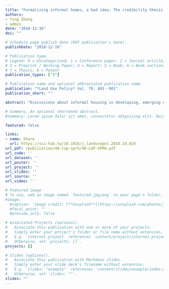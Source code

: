 ```yaml
---
title: "Formalizing informal homes, a bad idea: The credibility thesis applied to China’s “extra-legal” housing"
authors:
- Ying Zheng
- admin
date: "2018-12-16"
doi: ""

# Schedule page publish date (NOT publication's date).
publishDate: "2018-12-16"

# Publication type.
# Legend: 0 = Uncategorized; 1 = Conference paper; 2 = Journal article;
# 3 = Preprint / Working Paper; 4 = Report; 5 = Book; 6 = Book section;
# 7 = Thesis; 8 = Patent
publication_types: ["2"]

# Publication name and optional abbreviated publication name.
publication: "*Land Use Policy* Vol. 79, 891--901"
publication_short: ""

abstract: "Discussions about informal housing in developing, emerging economies often revolve around the need for prohibition, privatization and formalization. Private title is seen as a guarantee against indiscriminate expropriation leading to tenure security, better access to utilities and mortgage, and higher investments. However, the argument that formalization and privatization out of necessity lead to better rights of otherwise “victimized slum-dwellers” can be questioned. In addition, prohibition of informal housing can marginalize socially weaker groups, while drawing on critical resources for enforcement. We argue that to avoid externalities, one first needs to probe into the perceived function of existing property rights before considering institutional form, irrespective whether formal or informal. China’s extra-legal housing − or “Small Property Rights’ Housing” (SPRH) − is a case-in-point. Extra-legal housing is estimated to account for one-third of the Chinese urban housing stock. In light of this scale, we maintain that extra-legal housing performs a vital function in providing social security, i.e. affordable housing for low(er) income groups. The argument is supported through a survey amongst 300 respondents in 7 medium and large-sized cities. The survey finds that − despite alleged tenure insecurity − SPRH rallies a high level of perceived credibility along three dimensions: economic, social and psychological. Our findings indicate that urban planning and housing policy should consider institutional differences in line with existing functions. In this case, based on the CSI Checklist (Credibility Scales and Intervention), maintaining status-quo or co-optation might be more sensible as credibility is perceived to be high."

# Summary. An optional shortened abstract.
#summary: Lorem ipsum dolor sit amet, consectetur adipiscing elit. Duis posuere tellus ac convallis placerat. Proin tincidunt magna sed ex sollicitudin condimentum.

featured: false

links:
- name: Share
  url: https://sci-hub.tw/10.1016/j.landusepol.2016.10.024
url_pdf: /publication/40-lup-sprh/40-LUP-SPRH.pdf
url_code: ''
url_dataset: ''
url_poster: ''
url_project: ''
url_slides: ''
url_source: ''
url_video: ''

# Featured image
# To use, add an image named `featured.jpg/png` to your page's folder. 
#image:
  #caption: 'Image credit: [**Unsplash**](https://unsplash.com/photos/jdD8gXaTZsc)'
  #focal_point: ""
  #preview_only: false

# Associated Projects (optional).
#   Associate this publication with one or more of your projects.
#   Simply enter your project's folder or file name without extension.
#   E.g. `internal-project` references `content/project/internal-project/index.md`.
#   Otherwise, set `projects: []`.
projects: []

# Slides (optional).
#   Associate this publication with Markdown slides.
#   Simply enter your slide deck's filename without extension.
#   E.g. `slides: "example"` references `content/slides/example/index.md`.
#   Otherwise, set `slides: ""`.
slides: ""
---
```

